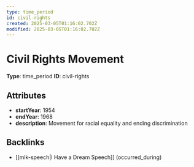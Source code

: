 ```yaml
---
type: time_period
id: civil-rights
created: 2025-03-05T01:16:02.702Z
modified: 2025-03-05T01:16:02.702Z
---
```


# Civil Rights Movement

**Type**: time_period
**ID**: civil-rights

## Attributes

- **startYear**: 1954
- **endYear**: 1968
- **description**: Movement for racial equality and ending discrimination

## Backlinks

- [[mlk-speech|I Have a Dream Speech]] (occurred_during)

